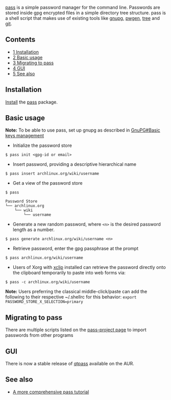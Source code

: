 [pass](http://www.zx2c4.com/projects/password-store/) is a simple password manager for the command line. Passwords are stored inside gpg encrypted files in a simple directory tree structure. pass is a shell script that makes use of existing tools like [gnupg](https://www.archlinux.org/packages/?name=gnupg), [pwgen](https://www.archlinux.org/packages/?name=pwgen), [tree](https://www.archlinux.org/packages/?name=tree) and [git](https://www.archlinux.org/packages/?name=git).

## Contents

*   [1 Installation](#Installation)
*   [2 Basic usage](#Basic_usage)
*   [3 Migrating to pass](#Migrating_to_pass)
*   [4 GUI](#GUI)
*   [5 See also](#See_also)

## Installation

[Install](/index.php/Install "Install") the [pass](https://www.archlinux.org/packages/?name=pass) package.

## Basic usage

**Note:** To be able to use pass, set up gnupg as described in [GnuPG#Basic keys management](/index.php/GnuPG#Basic_keys_management "GnuPG")

*   Initialize the password store

```
$ pass init <gpg-id or email>

```

*   Insert password, providing a descriptive hierarchical name

```
$ pass insert archlinux.org/wiki/username

```

*   Get a view of the password store

 `$ pass` 
```
Password Store
└── archlinux.org
    └── wiki
        └── username

```

*   Generate a new random password, where `<n>` is the desired password length as a number.

```
$ pass generate archlinux.org/wiki/username <n>

```

*   Retrieve password, enter the gpg passphrase at the prompt

```
$ pass archlinux.org/wiki/username

```

*   Users of Xorg with [xclip](https://www.archlinux.org/packages/?name=xclip) installed can retrieve the password directly onto the clipboard temporarily to paste into web forms via:

```
$ pass -c archlinux.org/wiki/username

```

**Note:** Users preferring the classical middle-click/paste can add the following to their respective ~/.shellrc for this behavior: `export PASSWORD_STORE_X_SELECTION=primary`

## Migrating to pass

There are multiple scripts listed on the [pass-project page](http://www.zx2c4.com/projects/password-store/) to import passwords from other programs

## GUI

There is now a stable release of [qtpass](https://aur.archlinux.org/packages/qtpass/) available on the AUR.

## See also

*   [A more comprehensive pass tutorial](http://blog.sanctum.geek.nz/linux-crypto-passwords/)